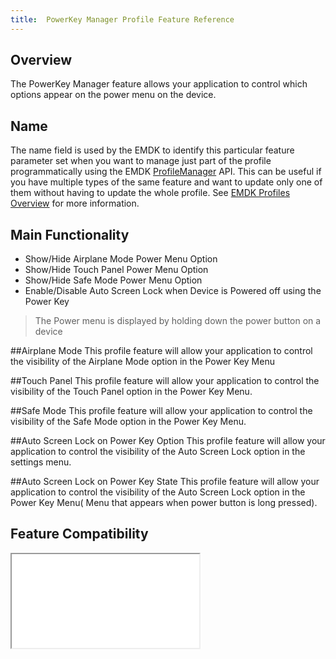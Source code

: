 ```yaml
---
title:  PowerKey Manager Profile Feature Reference
---
```



## Overview

The PowerKey Manager feature allows your application to control which options appear on the power menu on the device.

## Name
The name field is used by the EMDK to identify this particular feature parameter set when you want to manage just part of the profile programmatically using the EMDK [ProfileManager](../../../api/core/ProfileManager) API. This can be useful if you have multiple types of the same feature and want to update only one of them without having to update the whole profile. See [EMDK Profiles Overview](../usingwizard) for more information.

## Main Functionality

* Show/Hide Airplane Mode Power Menu Option
* Show/Hide Touch Panel Power Menu Option
* Show/Hide Safe Mode Power Menu Option
* Enable/Disable Auto Screen Lock when Device is Powered off using the Power Key

> The Power menu is displayed by holding down the power button on a device

##Airplane Mode
This profile feature will allow your application to control the visibility of the Airplane Mode option in the Power Key Menu

##Touch Panel
This profile feature will allow your application to control the visibility of the Touch Panel option in the Power Key Menu.

##Safe Mode
This profile feature will allow your application to control the visibility of the Safe Mode option in the Power Key Menu.

##Auto Screen Lock on Power Key Option
This profile feature will allow your application to control the visibility of the Auto Screen Lock option in the settings menu.

##Auto Screen Lock on Power Key State
This profile feature will allow your application to control the visibility of the Auto Screen Lock option in the Power Key Menu( Menu that appears when power button is long pressed).

## Feature Compatibility
<iframe src="compare.html#mx=4.3&csp=PowerKeyMgr&os=All&embed=true"></iframe> 

